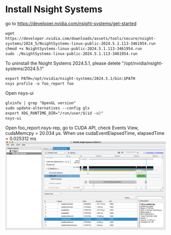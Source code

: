 # Install Nsight Systems
go to https://developer.nvidia.com/nsight-systems/get-started
```
wget https://developer.nvidia.com/downloads/assets/tools/secure/nsight-systems/2024_5/NsightSystems-linux-public-2024.5.1.113-3461954.run
chmod +x NsightSystems-linux-public-2024.5.1.113-3461954.run
sudo ./NsightSystems-linux-public-2024.5.1.113-3461954.run
```
To uninstall the Nsight Systems 2024.5.1, please delete "/opt/nvidia/nsight-systems/2024.5.1"
```
export PATH=/opt/nvidia/nsight-systems/2024.5.1/bin:$PATH
nsys profile -o foo_report foo
```
Open nsys-ui
```
glxinfo | grep "OpenGL version"
sudo update-alternatives --config glx
export XDG_RUNTIME_DIR="/run/user/$(id -u)"
nsys-ui
```
Open foo_report.nsys-rep, go to CUDA API, check Events View, cudaMemcpy = 20.034 μs.
When use cudaEventElapsedTime, elapsedTime = 0.025312 ms
![Results Figure](images/nsys-ui.png)
